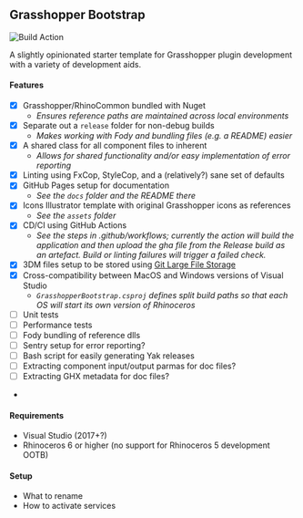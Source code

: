 ## Grasshopper Bootstrap

![Build Action](https://github.com/philipbelesky/GrasshopperBootstrap/workflows/Grasshopper%20Plugin/badge.svg)

A slightly opinionated starter template for Grasshopper plugin development with a variety of development aids.

#### Features

- [X] Grasshopper/RhinoCommon bundled with Nuget
  - *Ensures reference paths are maintained across local environments*
- [X] Separate out a `release` folder for non-debug builds
  - *Makes working with Fody and bundling files (e.g. a README) easier*
- [X] A shared class for all component files to inherent
  - *Allows for shared functionality and/or easy implementation of error reporting*
- [X] Linting using FxCop, StyleCop, and a (relatively?) sane set of defaults
- [X] GitHub Pages setup for documentation
  - *See the `docs` folder and the README there*
- [X] Icons Illustrator template with original Grasshopper icons as references
  - *See the `assets` folder*
- [X] CD/CI using GitHub Actions
  - *See the steps in .github/workflows; currently the action will build the application and then upload the gha file from the Release build as an artefact. Build or linting failures will trigger a failed check.*
- [X] 3DM files setup to be stored using [Git Large File Storage](https://git-lfs.github.com)
- [X] Cross-compatibility between MacOS and Windows versions of Visual Studio
  - *`GrasshopperBootstrap.csproj` defines split build paths so that each OS will start its own version of Rhinoceros*
- [ ] Unit tests
- [ ] Performance tests
- [ ] Fody bundling of reference dlls
- [ ] Sentry setup for error reporting?
- [ ] Bash script for easily generating Yak releases
- [ ] Extracting component input/output parmas for doc files?
- [ ] Extracting GHX metadata for doc files?
-

#### Requirements

- Visual Studio (2017+?)
- Rhinoceros 6 or higher (no support for Rhinoceros 5 development OOTB)

#### Setup

- What to rename
- How to activate services
